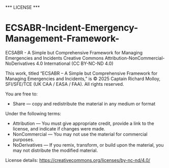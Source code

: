 *** LICENSE ***
# ECSABR-Incident-Emergency-Management-Framework-
ECSABR - A Simple but Comprehensive Framework for Managing Emergencies and Incidents
Creative Commons Attribution-NonCommercial-NoDerivatives 4.0 International (CC BY-NC-ND 4.0)

This work, titled “ECSABR – A Simple but Comprehensive Framework for Managing Emergencies and Incidents,” is © 2025 Captain Richard Molloy, SFI/SFE/TCE (UK CAA / EASA / FAA). All rights reserved.

You are free to:
- Share — copy and redistribute the material in any medium or format

Under the following terms:
- Attribution — You must give appropriate credit, provide a link to the license, and indicate if changes were made.
- NonCommercial — You may not use the material for commercial purposes.
- NoDerivatives — If you remix, transform, or build upon the material, you may not distribute the modified material.

License details: https://creativecommons.org/licenses/by-nc-nd/4.0/
